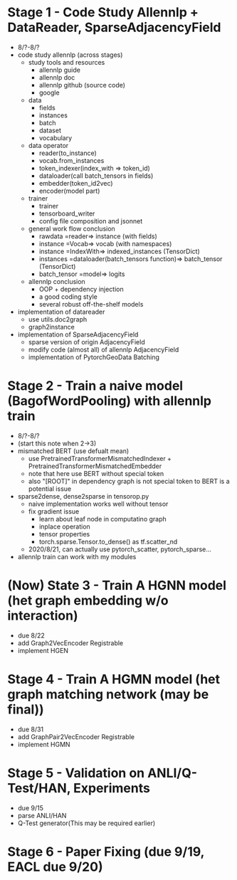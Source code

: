 # Stage 1 - Code Study Allennlp + DataReader, SparseAdjacencyField
- 8/?-8/?
- code study allennlp (across stages)
    - study tools and resources
        - allennlp guide
        - allennlp doc
        - allennlp github (source code)
        - google
    - data
        - fields
        - instances
        - batch
        - dataset
        - vocabulary
    - data operator
        - reader(to_instance)
        - vocab.from_instances
        - token_indexer(index_with => token_id)
        - dataloader(call batch_tensors in fields)
        - embedder(token_id2vec)
        - encoder(model part)
    - trainer
        - trainer
        - tensorboard_writer
        - config file composition and jsonnet
    - general work flow conclusion
        - rawdata =reader=> instance (with fields)
        - instance =Vocab=> vocab (with namespaces)
        - instance =IndexWith=> indexed_instances (TensorDict)
        - instances =dataloader(batch_tensors function)=> batch_tensor (TensorDict)
        - batch_tensor =model=> logits
    - allennlp conclusion
        - OOP + dependency injection
        - a good coding style
        - several robust off-the-shelf models
- implementation of datareader
    - use utils.doc2graph
    - graph2instance
- implementation of SparseAdjacencyField
    - sparse version of origin AdjacencyField
    - modify code (almost all) of allennlp AdjacencyField
    - implementation of PytorchGeoData Batching

# Stage 2 - Train a naive model (BagofWordPooling) with allennlp train
- 8/?-8/?
- (start this note when 2->3)
- mismatched BERT (use defualt mean)
    - use PretrainedTransformerMismatchedIndexer + PretrainedTransformerMismatchedEmbedder
    - note that here use BERT without special token
    - also "[ROOT]" in dependency graph is not special token to BERT is a potential issue
- sparse2dense, dense2sparse in tensorop.py
    - naive implementation works well without tensor
    - fix gradient issue
        - learn about leaf node in computatino graph
        - inplace operation
        - tensor properties
        - torch.sparse.Tensor.to_dense() as tf.scatter_nd
    - 2020/8/21, can actually use pytorch_scatter, pytorch_sparse...
- allennlp train can work with my modules
    
    
# (Now) State 3 - Train A HGNN model (het graph embedding w/o interaction)
- due 8/22
- add Graph2VecEncoder Registrable
- implement HGEN

# Stage 4 - Train A HGMN model (het graph matching network (may be final))
- due 8/31
- add GraphPair2VecEncoder Registrable
- implement HGMN

# Stage 5 - Validation on ANLI/Q-Test/HAN, Experiments
- due 9/15
- parse ANLI/HAN
- Q-Test generator(This may be required earlier)

# Stage 6 - Paper Fixing (due 9/19, EACL due 9/20)